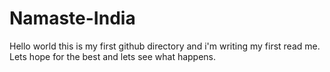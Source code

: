 Namaste-India
=============
Hello world this is my first github directory
and i'm writing my first read me.
Lets hope for the best and lets see what happens.
